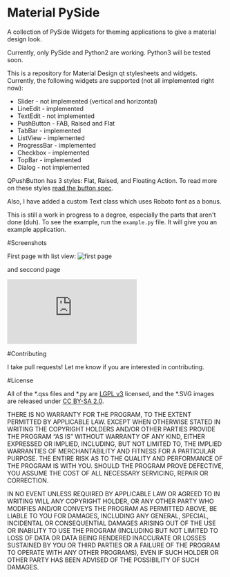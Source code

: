 # Material PySide
A collection of PySide Widgets for theming applications to give a material design look.

Currently, only PySide and Python2 are working. Python3 will be tested soon.

This is a repository for Material Design qt stylesheets and widgets. Currently, the following widgets are supported (not all implemented right now):

- Slider -  not implemented (vertical and horizontal)
- LineEdit - implemented
- TextEdit - not implemented
- PushButton - FAB, Raised and Flat
- TabBar - implemented
- ListView - implemented
- ProgressBar - implemented
- Checkbox - implemented
- TopBar - implemented
- Dialog - not implemented

QPushButton has 3 styles: Flat, Raised, and Floating Action. To read more on these styles [read the button spec](http://www.google.com/design/spec/components/buttons.html).

Also, I have added a custom Text class which uses Roboto font as a bonus.

This is still a work in progress to a degree, especially the parts that aren't done (duh). To see the example, run the `example.py` file. It will give you an example application.


#Screenshots

First page with list view:
![first page](http://i.imgur.com/dkeez6g.png)

and seccond page

![second page](http://i.imgur.com/yTsnZpE.pgn)

#Contributing

I take pull requests! Let me know if you are interested in contributing.

#License

All of the *.qss files and *.py are [LGPL v3](https://www.gnu.org/licenses/lgpl.txt) licensed, and the *.SVG images are released under [CC BY-SA 2.0](https://creativecommons.org/licenses/by-sa/2.0/).

THERE IS NO WARRANTY FOR THE PROGRAM, TO THE EXTENT PERMITTED BY APPLICABLE LAW. EXCEPT WHEN OTHERWISE STATED IN WRITING THE COPYRIGHT HOLDERS AND/OR OTHER PARTIES PROVIDE THE PROGRAM “AS IS” WITHOUT WARRANTY OF ANY KIND, EITHER EXPRESSED OR IMPLIED, INCLUDING, BUT NOT LIMITED TO, THE IMPLIED WARRANTIES OF MERCHANTABILITY AND FITNESS FOR A PARTICULAR PURPOSE. THE ENTIRE RISK AS TO THE QUALITY AND PERFORMANCE OF THE PROGRAM IS WITH YOU. SHOULD THE PROGRAM PROVE DEFECTIVE, YOU ASSUME THE COST OF ALL NECESSARY SERVICING, REPAIR OR CORRECTION.

IN NO EVENT UNLESS REQUIRED BY APPLICABLE LAW OR AGREED TO IN WRITING WILL ANY COPYRIGHT HOLDER, OR ANY OTHER PARTY WHO MODIFIES AND/OR CONVEYS THE PROGRAM AS PERMITTED ABOVE, BE LIABLE TO YOU FOR DAMAGES, INCLUDING ANY GENERAL, SPECIAL, INCIDENTAL OR CONSEQUENTIAL DAMAGES ARISING OUT OF THE USE OR INABILITY TO USE THE PROGRAM (INCLUDING BUT NOT LIMITED TO LOSS OF DATA OR DATA BEING RENDERED INACCURATE OR LOSSES SUSTAINED BY YOU OR THIRD PARTIES OR A FAILURE OF THE PROGRAM TO OPERATE WITH ANY OTHER PROGRAMS), EVEN IF SUCH HOLDER OR OTHER PARTY HAS BEEN ADVISED OF THE POSSIBILITY OF SUCH DAMAGES.

